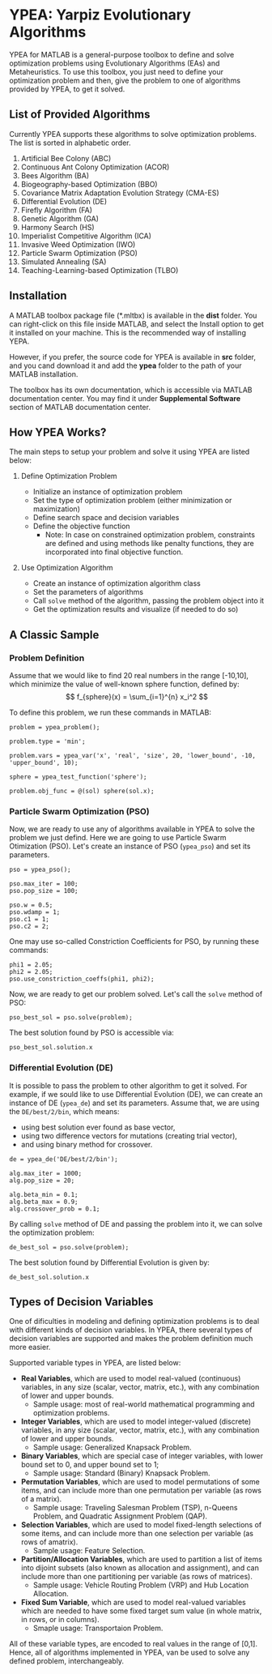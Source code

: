 # YPEA: Yarpiz Evolutionary Algorithms
YPEA for MATLAB is a general-purpose toolbox to define and solve optimization problems using Evolutionary Algorithms (EAs) and Metaheuristics. To use this toolbox, you just need to define your optimization problem and then, give the problem to one of algorithms provided by YPEA, to get it solved.

## List of Provided Algorithms
Currently YPEA supports these algorithms to solve optimization problems. The list is sorted in alphabetic order.

1. Artificial Bee Colony (ABC)
2. Continuous Ant Colony Optimization (ACOR)
3. Bees Algorithm (BA)
4. Biogeography-based Optimization (BBO)
5. Covariance Matrix Adaptation Evolution Strategy (CMA-ES)
6. Differential Evolution (DE)
7. Firefly Algorithm (FA)
8. Genetic Algorithm (GA)
9. Harmony Search (HS)
10. Imperialist Competitive Algorithm (ICA)
11. Invasive Weed Optimization (IWO)
12. Particle Swarm Optimization (PSO)
13. Simulated Annealing (SA)
14. Teaching-Learning-based Optimization (TLBO)

## Installation
A MATLAB toolbox package file (*.mltbx) is available in the **dist** folder. You can right-click on this file inside MATLAB, and select the Install option to get it installed on your machine. This is the recommended way of installing YEPA.

However, if you prefer, the source code for YPEA is available in **src** folder, and you cand download it and add the **ypea** folder to the path of your MATLAB installation. 

The toolbox has its own documentation, which is accessible via MATLAB documentation center. You may find it under **Supplemental Software** section of MATLAB documentation center.

## How YPEA Works?
The main steps to setup your problem and solve it using YPEA are listed below:
1. Define Optimization Problem
   - Initialize an instance of optimization problem
   - Set the type of optimization problem (either minimization or maximization)
   - Define search space and decision variables
   - Define the objective function
     - Note: In case on constrained optimization problem, constraints are defined and using methods like penalty functions, they are incorporated into final objective function.
   
2. Use Optimization Algorithm
    - Create an instance of optimization algorithm class
    - Set the parameters of algorithms
    - Call `solve` method of the algorithm, passing the problem object into it
    - Get the optimization results and visualize (if needed to do so)

## A Classic Sample
### Problem Definition
Assume that we would like to find 20 real numbers in the range [-10,10], which minimize the value of well-known sphere function, defined by:
$$ f_{sphere}(x) = \sum_{i=1}^{n} x_i^2 $$

To define this problem, we run these commands in MATLAB:
```
problem = ypea_problem();

problem.type = 'min';

problem.vars = ypea_var('x', 'real', 'size', 20, 'lower_bound', -10, 'upper_bound', 10);

sphere = ypea_test_function('sphere');

problem.obj_func = @(sol) sphere(sol.x);
```

### Particle Swarm Optimization (PSO)
Now, we are ready to use any of algorithms available in YPEA to solve the problem we just defind. Here we are going to use Particle Swarm Otimization (PSO). Let's create an instance of PSO (`ypea_pso`) and set its parameters.
```
pso = ypea_pso();

pso.max_iter = 100;
pso.pop_size = 100;

pso.w = 0.5;
pso.wdamp = 1;
pso.c1 = 1;
pso.c2 = 2;
```

One may use so-called Constriction Coefficients for PSO, by running these commands:
```
phi1 = 2.05;
phi2 = 2.05;
pso.use_constriction_coeffs(phi1, phi2);
```

Now, we are ready to get our problem solved. Let's call the `solve` method of PSO:
```
pso_best_sol = pso.solve(problem);
```

The best solution found by PSO is accessible via:
```
pso_best_sol.solution.x
```

### Differential Evolution (DE)
It is possible to pass the problem to other algorithm to get it solved. For example, if we sould like to use Differential Evolution (DE), we can create an instance of DE (`ypea_de`) and set its parameters. Assume that, we are using the `DE/best/2/bin`, which means:
- using best solution ever found as base vector,
- using two difference vectors for mutations (creating trial vector),
- and using binary method for crossover.

```
de = ypea_de('DE/best/2/bin');

alg.max_iter = 1000;
alg.pop_size = 20;

alg.beta_min = 0.1;
alg.beta_max = 0.9;
alg.crossover_prob = 0.1;
```

By calling `solve` method of DE and passing the problem into it, we can solve the optimization problem:
```
de_best_sol = pso.solve(problem);
```

The best solution found by Differential Evolution is given by:
```
de_best_sol.solution.x
```

## Types of Decision Variables
One of dificulties in modeling and defining optimization problems is to deal with different kinds of decision variables. In YPEA, there several types of decision variables are supported and makes the problem definition much more easier.

Supported variable types in YPEA, are listed below:
- **Real Variables**, which are used to model real-valued (continuous) variables, in any size (scalar, vector, matrix, etc.), with any combination of lower and upper bounds.
  - Sample usage: most of real-world mathematical programming and optimization problems.
- **Integer Variables**, which are used to model integer-valued (discrete) variables, in any size (scalar, vector, matrix, etc.), with any combination of lower and upper bounds.
  - Sample usage: Generalized Knapsack Problem.
- **Binary Variables**, which are special case of integer variables, with lower bound set to 0, and upper bound set to 1;
  - Sample usage: Standard (Binary) Knapsack Problem.
- **Permutation Variables**, which are used to model permutations of some items, and can include more than one permutation per variable (as rows of a matrix).
  - Sample usage: Traveling Salesman Problem (TSP), n-Queens Problem, and Quadratic Assignment Problem (QAP).
- **Selection Variables**, which are used to model fixed-length selections of some items, and can include more than one selection per variable (as rows of amatrix).
  - Sample usage: Feature Selection.
- **Partition/Allocation Variables**, which are used to partition a list of items into dijoint subsets (also known as allocation and assignment), and can include more than one partitioning per variable (as rows of matrices).
  - Sample usage: Vehicle Routing Problem (VRP) and Hub Location Allocation.
- **Fixed Sum Variable**, which are used to model real-valued variables which are needed to have some fixed target sum value (in whole matrix, in rows, or in columns).
  - Smaple usage: Transportaion Problem.

All of these variable types, are encoded to real values in the range of [0,1]. Hence, all of algorithms implemented in YPEA, van be used to solve any defined problem, interchangeably.
